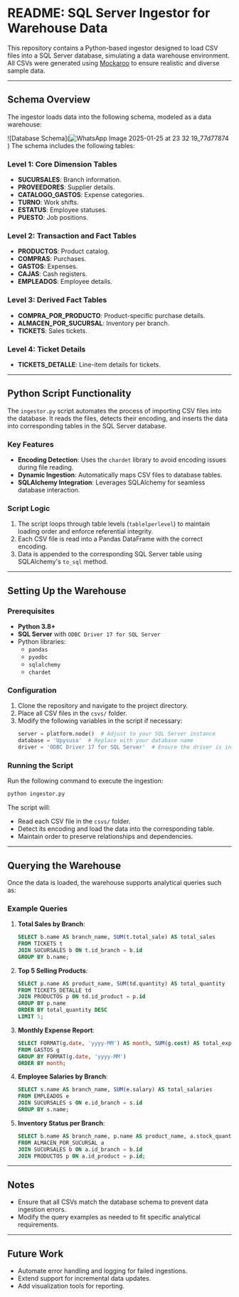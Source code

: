 # README: SQL Server Ingestor for Warehouse Data

This repository contains a Python-based ingestor designed to load CSV files into a SQL Server database, simulating a data warehouse environment. All CSVs were generated using [Mockaroo](https://mockaroo.com/) to ensure realistic and diverse sample data.

---

## Schema Overview
The ingestor loads data into the following schema, modeled as a data warehouse:

![Database Schema](![WhatsApp Image 2025-01-25 at 23 32 19_77d77874](https://github.com/user-attachments/assets/830aa869-035a-410c-bbc1-1c74ec69f440)
)
The schema includes the following tables:

### Level 1: Core Dimension Tables
- **SUCURSALES**: Branch information.
- **PROVEEDORES**: Supplier details.
- **CATALOGO_GASTOS**: Expense categories.
- **TURNO**: Work shifts.
- **ESTATUS**: Employee statuses.
- **PUESTO**: Job positions.

### Level 2: Transaction and Fact Tables
- **PRODUCTOS**: Product catalog.
- **COMPRAS**: Purchases.
- **GASTOS**: Expenses.
- **CAJAS**: Cash registers.
- **EMPLEADOS**: Employee details.

### Level 3: Derived Fact Tables
- **COMPRA_POR_PRODUCTO**: Product-specific purchase details.
- **ALMACEN_POR_SUCURSAL**: Inventory per branch.
- **TICKETS**: Sales tickets.

### Level 4: Ticket Details
- **TICKETS_DETALLE**: Line-item details for tickets.

---

## Python Script Functionality
The `ingestor.py` script automates the process of importing CSV files into the database. It reads the files, detects their encoding, and inserts the data into corresponding tables in the SQL Server database.

### Key Features
- **Encoding Detection**: Uses the `chardet` library to avoid encoding issues during file reading.
- **Dynamic Ingestion**: Automatically maps CSV files to database tables.
- **SQLAlchemy Integration**: Leverages SQLAlchemy for seamless database interaction.

### Script Logic
1. The script loops through table levels (`tablelperlevel`) to maintain loading order and enforce referential integrity.
2. Each CSV file is read into a Pandas DataFrame with the correct encoding.
3. Data is appended to the corresponding SQL Server table using SQLAlchemy's `to_sql` method.

---

## Setting Up the Warehouse

### Prerequisites
- **Python 3.8+**
- **SQL Server** with `ODBC Driver 17 for SQL Server`
- Python libraries:
  - `pandas`
  - `pyodbc`
  - `sqlalchemy`
  - `chardet`

### Configuration
1. Clone the repository and navigate to the project directory.
2. Place all CSV files in the `csvs/` folder.
3. Modify the following variables in the script if necessary:
   ```python
   server = platform.node()  # Adjust to your SQL Server instance
   database = 'Upysusa'  # Replace with your database name
   driver = 'ODBC Driver 17 for SQL Server'  # Ensure the driver is installed
   ```

### Running the Script
Run the following command to execute the ingestion:
```bash
python ingestor.py
```
The script will:
- Read each CSV file in the `csvs/` folder.
- Detect its encoding and load the data into the corresponding table.
- Maintain order to preserve relationships and dependencies.

---

## Querying the Warehouse
Once the data is loaded, the warehouse supports analytical queries such as:

### Example Queries
1. **Total Sales by Branch**:
   ```sql
   SELECT b.name AS branch_name, SUM(t.total_sale) AS total_sales
   FROM TICKETS t
   JOIN SUCURSALES b ON t.id_branch = b.id
   GROUP BY b.name;
   ```

2. **Top 5 Selling Products**:
   ```sql
   SELECT p.name AS product_name, SUM(td.quantity) AS total_quantity
   FROM TICKETS_DETALLE td
   JOIN PRODUCTOS p ON td.id_product = p.id
   GROUP BY p.name
   ORDER BY total_quantity DESC
   LIMIT 5;
   ```

3. **Monthly Expense Report**:
   ```sql
   SELECT FORMAT(g.date, 'yyyy-MM') AS month, SUM(g.cost) AS total_expense
   FROM GASTOS g
   GROUP BY FORMAT(g.date, 'yyyy-MM')
   ORDER BY month;
   ```

4. **Employee Salaries by Branch**:
   ```sql
   SELECT s.name AS branch_name, SUM(e.salary) AS total_salaries
   FROM EMPLEADOS e
   JOIN SUCURSALES s ON e.id_branch = s.id
   GROUP BY s.name;
   ```

5. **Inventory Status per Branch**:
   ```sql
   SELECT b.name AS branch_name, p.name AS product_name, a.stock_quantity
   FROM ALMACEN_POR_SUCURSAL a
   JOIN SUCURSALES b ON a.id_branch = b.id
   JOIN PRODUCTOS p ON a.id_product = p.id;
   ```

---

## Notes
- Ensure that all CSVs match the database schema to prevent data ingestion errors.
- Modify the query examples as needed to fit specific analytical requirements.

---

## Future Work
- Automate error handling and logging for failed ingestions.
- Extend support for incremental data updates.
- Add visualization tools for reporting.

